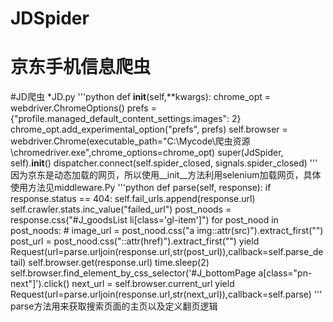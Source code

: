 # JDSpider
京东手机信息爬虫
====
#JD爬虫
*JD.py
'''python
     def __init__(self,**kwargs):
        chrome_opt = webdriver.ChromeOptions()
        prefs = {"profile.managed_default_content_settings.images": 2}
        chrome_opt.add_experimental_option("prefs", prefs)
        self.browser = webdriver.Chrome(executable_path="C:\Mycode\爬虫资源\chromedriver.exe",chrome_options=chrome_opt)
        super(JdSpider, self).__init__()
        dispatcher.connect(self.spider_closed, signals.spider_closed)
'''
因为京东是动态加载的网页，所以使用__init__方法利用selenium加载网页，具体使用方法见middleware.Py
'''python
    def parse(self, response):
        if response.status == 404:
            self.fail_urls.append(response.url)
            self.crawler.stats.inc_value("failed_url")
        post_noods = response.css("#J_goodsList li[class='gl-item']")
        for post_nood in post_noods:
            # image_url = post_nood.css("a img::attr(src)").extract_first("")
            post_url = post_nood.css("::attr(href)").extract_first("")
            yield Request(url=parse.urljoin(response.url,str(post_url)),callback=self.parse_detail)
        self.browser.get(response.url)
        time.sleep(2)
        self.browser.find_element_by_css_selector('#J_bottomPage a[class="pn-next"]').click()
        next_url = self.browser.current_url
        yield Request(url=parse.urljoin(response.url,str(next_url)),callback=self.parse)
'''
parse方法用来获取搜索页面的主页以及定义翻页逻辑

